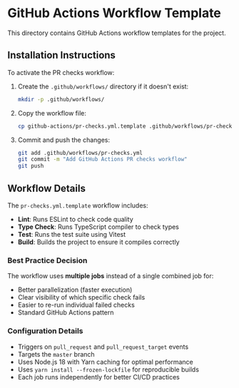 # GitHub Actions Workflow Template

This directory contains GitHub Actions workflow templates for the project.

## Installation Instructions

To activate the PR checks workflow:

1. Create the `.github/workflows/` directory if it doesn't exist:
   ```bash
   mkdir -p .github/workflows/
   ```

2. Copy the workflow file:
   ```bash
   cp github-actions/pr-checks.yml.template .github/workflows/pr-checks.yml
   ```

3. Commit and push the changes:
   ```bash
   git add .github/workflows/pr-checks.yml
   git commit -m "Add GitHub Actions PR checks workflow"
   git push
   ```

## Workflow Details

The `pr-checks.yml.template` workflow includes:

- **Lint**: Runs ESLint to check code quality
- **Type Check**: Runs TypeScript compiler to check types
- **Test**: Runs the test suite using Vitest
- **Build**: Builds the project to ensure it compiles correctly

### Best Practice Decision

The workflow uses **multiple jobs** instead of a single combined job for:
- Better parallelization (faster execution)
- Clear visibility of which specific check fails
- Easier to re-run individual failed checks
- Standard GitHub Actions pattern

### Configuration Details

- Triggers on `pull_request` and `pull_request_target` events
- Targets the `master` branch
- Uses Node.js 18 with Yarn caching for optimal performance
- Uses `yarn install --frozen-lockfile` for reproducible builds
- Each job runs independently for better CI/CD practices